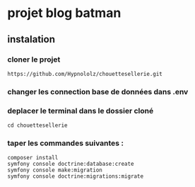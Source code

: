 # projet blog batman

## instalation

### cloner le projet

```
https://github.com/Hypnololz/chouettesellerie.git
```

### changer les connection base de données dans .env

### deplacer le terminal dans le dossier cloné

```
cd chouettesellerie
```
### taper les commandes suivantes :

```
composer install
symfony console doctrine:database:create
symfony console make:migration
symfony console doctrine:migrations:migrate
```
